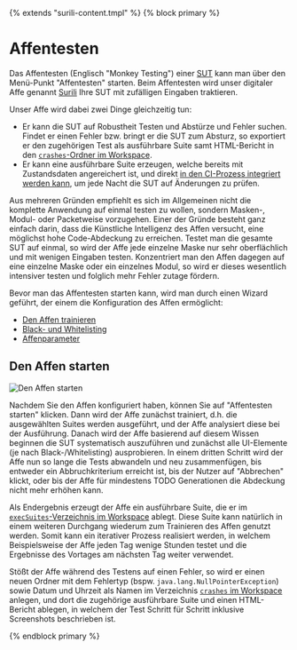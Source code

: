 {% extends "surili-content.tmpl" %}
{% block primary %}

Affentesten
===========

Das Affentesten (Englisch "Monkey Testing") einer [SUT](../testprozess/was-ist-die-sut.md) kann man über den Menü-Punkt "Affentesten" starten.
Beim Affentesten wird unser digitaler Affe genannt [Surili](/index.md) Ihre SUT mit zufälligen Eingaben traktieren.

Unser Affe wird dabei zwei Dinge gleichzeitig tun:

* Er kann die SUT auf Robustheit Testen und Abstürze und Fehler suchen. Findet er einen Fehler bzw. bringt er die SUT zum Absturz, so exportiert er den zugehörigen Test als ausführbare Suite samt HTML-Bericht in den [`crashes`-Ordner im Workspace](../konfiguration/verzeichnisse.md).
* Er kann eine ausführbare Suite erzeugen, welche bereits mit Zustandsdaten angereichert ist, und direkt [in den CI-Prozess integriert werden kann](../testprozess/prozess-mit-ci-server.md), um jede Nacht die SUT auf Änderungen zu prüfen.

Aus mehreren Gründen empfiehlt es sich im Allgemeinen nicht die komplette Anwendung auf einmal testen zu wollen, sondern Masken-, Modul- oder Packetweise vorzugehen.
Einer der Gründe besteht ganz einfach darin, dass die Künstliche Intelligenz des Affen versucht, eine möglichst hohe Code-Abdeckung zu erreichen.
Testet man die gesamte SUT auf einmal, so wird der Affe jede einzelne Maske nur sehr oberflächlich und mit wenigen Eingaben testen.
Konzentriert man den Affen dagegen auf eine einzelne Maske oder ein einzelnes Modul, so wird er dieses wesentlich intensiver testen und folglich mehr Fehler zutage fördern.

Bevor man das Affentesten starten kann, wird man durch einen Wizard geführt, der einem die Konfiguration des Affen ermöglicht:

* [Den Affen trainieren](affentesten-trainieren.md)
* [Black- und Whitelisting](affentesten-listing.md)
* [Affenparameter](affentesten-parameter.md)

Den Affen starten
-----------------

![Den Affen starten](affentesten-4.png)

Nachdem Sie den Affen konfiguriert haben, können Sie auf "Affentesten starten" klicken.
Dann wird der Affe zunächst trainiert, d.h. die ausgewählten Suites werden ausgeführt, und der Affe analysiert diese bei der Ausführung.
Danach wird der Affe basierend auf diesem Wissen beginnen die SUT systematisch auszuführen und zunächst alle UI-Elemente (je nach Black-/Whitelisting) ausprobieren.
In einem dritten Schritt wird der Affe nun so lange die Tests abwandeln und neu zusammenfügen, 
bis entweder ein Abbruchkriterium erreicht ist, 
bis der Nutzer auf "Abbrechen" klickt, 
oder bis der Affe für mindestens TODO Generationen die Abdeckung nicht mehr erhöhen kann.

Als Endergebnis erzeugt der Affe ein ausführbare Suite, die er im [`execSuites`-Verzeichnis im Workspace](../konfiguration/verzeichnisse.md) ablegt.
Diese Suite kann natürlich in einem weiteren Durchgang wiederum zum Trainieren des Affen genutzt werden.
Somit kann ein iterativer Prozess realisiert werden, in welchem Beispielsweise der Affe jeden Tag wenige Stunden testet
und die Ergebnisse des Vortages am nächsten Tag weiter verwendet.

Stößt der Affe während des Testens auf einen Fehler, so wird er einen neuen Ordner mit dem Fehlertyp (bspw. `java.lang.NullPointerException`) sowie Datum und Uhrzeit als Namen
im Verzeichnis [`crashes` im Workspace](../konfiguration/verzeichnisse.md) anlegen, und dort die zugehörige ausführbare Suite und einen HTML-Bericht ablegen, 
in welchem der Test Schritt für Schritt inklusive Screenshots beschrieben ist. 

{% endblock primary %}
